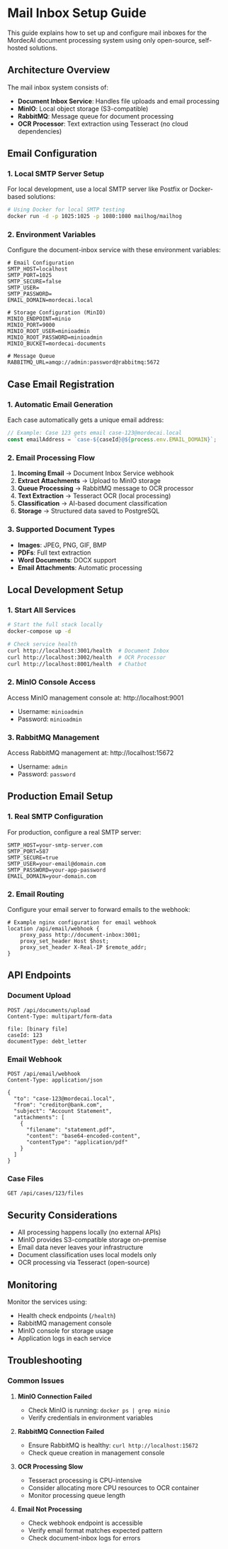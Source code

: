 # Mail Inbox Setup Guide

This guide explains how to set up and configure mail inboxes for the MordecAI document processing system using only open-source, self-hosted solutions.

## Architecture Overview

The mail inbox system consists of:
- **Document Inbox Service**: Handles file uploads and email processing
- **MinIO**: Local object storage (S3-compatible)
- **RabbitMQ**: Message queue for document processing
- **OCR Processor**: Text extraction using Tesseract (no cloud dependencies)

## Email Configuration

### 1. Local SMTP Server Setup

For local development, use a local SMTP server like Postfix or Docker-based solutions:

```bash
# Using Docker for local SMTP testing
docker run -d -p 1025:1025 -p 1080:1080 mailhog/mailhog
```

### 2. Environment Variables

Configure the document-inbox service with these environment variables:

```env
# Email Configuration
SMTP_HOST=localhost
SMTP_PORT=1025
SMTP_SECURE=false
SMTP_USER=
SMTP_PASSWORD=
EMAIL_DOMAIN=mordecai.local

# Storage Configuration (MinIO)
MINIO_ENDPOINT=minio
MINIO_PORT=9000
MINIO_ROOT_USER=minioadmin
MINIO_ROOT_PASSWORD=minioadmin
MINIO_BUCKET=mordecai-documents

# Message Queue
RABBITMQ_URL=amqp://admin:password@rabbitmq:5672
```

## Case Email Registration

### 1. Automatic Email Generation

Each case automatically gets a unique email address:

```javascript
// Example: Case 123 gets email case-123@mordecai.local
const emailAddress = `case-${caseId}@${process.env.EMAIL_DOMAIN}`;
```

### 2. Email Processing Flow

1. **Incoming Email** → Document Inbox Service webhook
2. **Extract Attachments** → Upload to MinIO storage
3. **Queue Processing** → RabbitMQ message to OCR processor
4. **Text Extraction** → Tesseract OCR (local processing)
5. **Classification** → AI-based document classification
6. **Storage** → Structured data saved to PostgreSQL

### 3. Supported Document Types

- **Images**: JPEG, PNG, GIF, BMP
- **PDFs**: Full text extraction
- **Word Documents**: DOCX support
- **Email Attachments**: Automatic processing

## Local Development Setup

### 1. Start All Services

```bash
# Start the full stack locally
docker-compose up -d

# Check service health
curl http://localhost:3001/health  # Document Inbox
curl http://localhost:3002/health  # OCR Processor
curl http://localhost:8001/health  # Chatbot
```

### 2. MinIO Console Access

Access MinIO management console at: http://localhost:9001
- Username: `minioadmin`
- Password: `minioadmin`

### 3. RabbitMQ Management

Access RabbitMQ management at: http://localhost:15672
- Username: `admin`
- Password: `password`

## Production Email Setup

### 1. Real SMTP Configuration

For production, configure a real SMTP server:

```env
SMTP_HOST=your-smtp-server.com
SMTP_PORT=587
SMTP_SECURE=true
SMTP_USER=your-email@domain.com
SMTP_PASSWORD=your-app-password
EMAIL_DOMAIN=your-domain.com
```

### 2. Email Routing

Configure your email server to forward emails to the webhook:

```nginx
# Example nginx configuration for email webhook
location /api/email/webhook {
    proxy_pass http://document-inbox:3001;
    proxy_set_header Host $host;
    proxy_set_header X-Real-IP $remote_addr;
}
```

## API Endpoints

### Document Upload
```http
POST /api/documents/upload
Content-Type: multipart/form-data

file: [binary file]
caseId: 123
documentType: debt_letter
```

### Email Webhook
```http
POST /api/email/webhook
Content-Type: application/json

{
  "to": "case-123@mordecai.local",
  "from": "creditor@bank.com",
  "subject": "Account Statement",
  "attachments": [
    {
      "filename": "statement.pdf",
      "content": "base64-encoded-content",
      "contentType": "application/pdf"
    }
  ]
}
```

### Case Files
```http
GET /api/cases/123/files
```

## Security Considerations

- All processing happens locally (no external APIs)
- MinIO provides S3-compatible storage on-premise
- Email data never leaves your infrastructure
- Document classification uses local models only
- OCR processing via Tesseract (open-source)

## Monitoring

Monitor the services using:
- Health check endpoints (`/health`)
- RabbitMQ management console
- MinIO console for storage usage
- Application logs in each service

## Troubleshooting

### Common Issues

1. **MinIO Connection Failed**
   - Check MinIO is running: `docker ps | grep minio`
   - Verify credentials in environment variables

2. **RabbitMQ Connection Failed**
   - Ensure RabbitMQ is healthy: `curl http://localhost:15672`
   - Check queue creation in management console

3. **OCR Processing Slow**
   - Tesseract processing is CPU-intensive
   - Consider allocating more CPU resources to OCR container
   - Monitor processing queue length

4. **Email Not Processing**
   - Check webhook endpoint is accessible
   - Verify email format matches expected pattern
   - Check document-inbox logs for errors